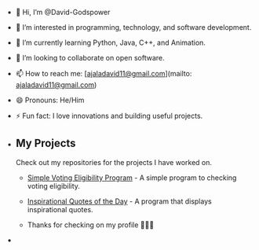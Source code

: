 - 👋 Hi, I’m @David-Godspower
- 👀 I’m interested in programming, technology, and software development.
- 🌱 I’m currently learning Python, Java, C++, and Animation.
- 💞️ I’m looking to collaborate on open software.
- 📫 How to reach me: [ajaladavid11@gmail.com](mailto: ajaladavid11@gmail.com)
- 😄 Pronouns: He/Him
- ⚡ Fun fact: I love innovations and building useful projects.

- ## My Projects
  Check out my repositories for the projects I have worked on.
  - [Simple Voting Eligibility Program](https://github.com/David-Godspower/Python-Projects) - A simple program to checking voting eligibility.
  - [Inspirational Quotes of the Day](https://github.com/David-Godspower/Python-Projects) - A program that displays inspirational quotes.
 
  - Thanks for checking on my profile 🚀🚀🚀


- 

<!---
David-Godspower/David-Godspower is a ✨ special ✨ repository because its `README.md` (this file) appears on your GitHub profile.
You can click the Preview link to take a look at your changes.
--->
